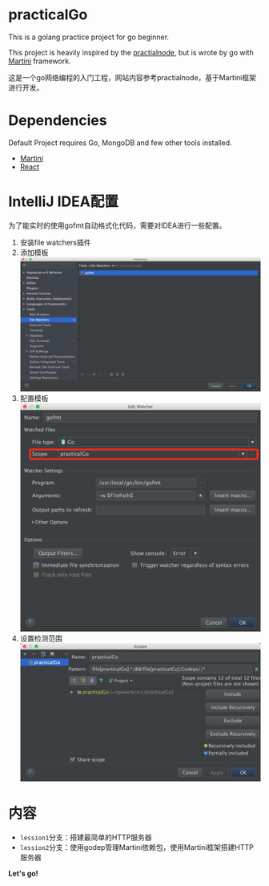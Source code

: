 # practicalGo

This is a golang practice project for go beginner.

This project is heavily inspired by the [practialnode](https://github.com/azat-co/practicalnode), but is wrote by go with [Martini](https://github.com/go-martini/martini) framework. 

这是一个go网络编程的入门工程，网站内容参考practialnode，基于Martini框架进行开发。

# Dependencies

Default Project requires Go, MongoDB and few other tools installed.

* [Martini](https://github.com/go-martini/martini)
* [React](https://github.com/facebook/react)

# IntelliJ IDEA配置

为了能实时的使用gofmt自动格式化代码，需要对IDEA进行一些配置。

1. 安装file watchers插件
1. 添加模板
 ![filewatchers](https://github.com/chenjsa/practicalGo/blob/master/data/filewatchers.png)
1. 配置模板
 ![gofmt](https://github.com/chenjsa/practicalGo/blob/master/data/gofmt.png)
1. 设置检测范围
 ![scope](https://github.com/chenjsa/practicalGo/blob/master/data/scope.png)

# 内容

* `lession1`分支：搭建最简单的HTTP服务器
* `lession2`分支：使用godep管理Martini依赖包，使用Martini框架搭建HTTP服务器

**Let's go!** 
